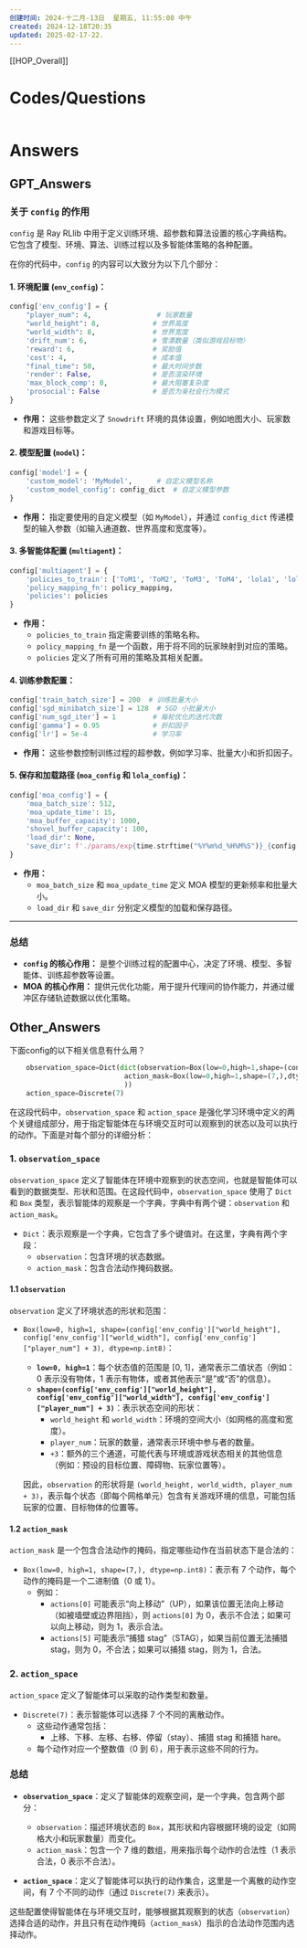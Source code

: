 ```yaml
---
创建时间: 2024-十二月-13日  星期五, 11:55:08 中午
created: 2024-12-18T20:35
updated: 2025-02-17-22.
---
```

[[HOP_Overall]]



# Codes/Questions

```python

```


# Answers

## GPT_Answers
### **关于 `config` 的作用**
`config` 是 Ray RLlib 中用于定义训练环境、超参数和算法设置的核心字典结构。它包含了模型、环境、算法、训练过程以及多智能体策略的各种配置。

在你的代码中，`config` 的内容可以大致分为以下几个部分：

#### 1. **环境配置 (`env_config`)：**
   ```python
   config['env_config'] = {
       "player_num": 4,                # 玩家数量
       "world_height": 8,             # 世界高度
       "world_width": 8,              # 世界宽度
       'drift_num': 6,                # 雪漂数量（类似游戏目标物）
       'reward': 6,                   # 奖励值
       'cost': 4,                     # 成本值
       "final_time": 50,              # 最大时间步数
       'render': False,               # 是否渲染环境
       'max_block_comp': 0,           # 最大阻塞复杂度
       'prosocial': False             # 是否为亲社会行为模式
   }
   ```
   - **作用：** 这些参数定义了 `Snowdrift` 环境的具体设置，例如地图大小、玩家数和游戏目标等。

#### 2. **模型配置 (`model`)：**
   ```python
   config['model'] = {
       'custom_model': 'MyModel',      # 自定义模型名称
       'custom_model_config': config_dict  # 自定义模型参数
   }
   ```
   - **作用：** 指定要使用的自定义模型（如 `MyModel`），并通过 `config_dict` 传递模型的输入参数（如输入通道数、世界高度和宽度等）。

#### 3. **多智能体配置 (`multiagent`)：**
   ```python
   config['multiagent'] = {
       'policies_to_train': ['ToM1', 'ToM2', 'ToM3', 'ToM4', 'lola1', 'lola2', 'lola3', 'lola4'],
       'policy_mapping_fn': policy_mapping,
       'policies': policies
   }
   ```
   - **作用：**
     - `policies_to_train` 指定需要训练的策略名称。
     - `policy_mapping_fn` 是一个函数，用于将不同的玩家映射到对应的策略。
     - `policies` 定义了所有可用的策略及其相关配置。

#### 4. **训练参数配置：**
   ```python
   config['train_batch_size'] = 200  # 训练批量大小
   config['sgd_minibatch_size'] = 128  # SGD 小批量大小
   config['num_sgd_iter'] = 1         # 每轮优化的迭代次数
   config['gamma'] = 0.95             # 折扣因子
   config['lr'] = 5e-4                # 学习率
   ```
   - **作用：** 这些参数控制训练过程的超参数，例如学习率、批量大小和折扣因子。

#### 5. **保存和加载路径 (`moa_config` 和 `lola_config`)：**
   ```python
   config['moa_config'] = {
       'moa_batch_size': 512,
       'moa_update_time': 15,
       'moa_buffer_capacity': 1000,
       'shovel_buffer_capacity': 100,
       'load_dir': None,
       'save_dir': f'./params/exp{time.strftime("%Y%m%d_%H%M%S")}_{config["env_config"]["player_num"]}p'
   }
   ```
   - **作用：**
     - `moa_batch_size` 和 `moa_update_time` 定义 MOA 模型的更新频率和批量大小。
     - `load_dir` 和 `save_dir` 分别定义模型的加载和保存路径。


---

### **总结**
- **`config` 的核心作用：** 是整个训练过程的配置中心，决定了环境、模型、多智能体、训练超参数等设置。
- **MOA 的核心作用：** 提供元优化功能，用于提升代理间的协作能力，并通过缓冲区存储轨迹数据以优化策略。

## Other_Answers
下面config的以下相关信息有什么用？
```python
    observation_space=Dict(dict(observation=Box(low=0,high=1,shape=(config['env_config']["world_height"],config['env_config']["world_width"],config['env_config']["player_num"]+3),dtype=np.int8),
                            action_mask=Box(low=0,high=1,shape=(7,),dtype=np.int8), #{UP,DOWN,LEFT,RIGHT,STAY,STAG,HARE}
                            ))
    action_space=Discrete(7)
```

在这段代码中，`observation_space` 和 `action_space` 是强化学习环境中定义的两个关键组成部分，用于指定智能体在与环境交互时可以观察到的状态以及可以执行的动作。下面是对每个部分的详细分析：

### 1. **`observation_space`**
`observation_space` 定义了智能体在环境中观察到的状态空间，也就是智能体可以看到的数据类型、形状和范围。在这段代码中，`observation_space` 使用了 `Dict` 和 `Box` 类型，表示智能体的观察是一个字典，字典中有两个键：`observation` 和 `action_mask`。

- `Dict`：表示观察是一个字典，它包含了多个键值对。在这里，字典有两个字段：
  - `observation`：包含环境的状态数据。
  - `action_mask`：包含合法动作掩码数据。

#### 1.1 **`observation`**
`observation` 定义了环境状态的形状和范围：
- `Box(low=0, high=1, shape=(config['env_config']["world_height"], config['env_config']["world_width"], config['env_config']["player_num"] + 3), dtype=np.int8)`：
  - **`low=0, high=1`**：每个状态值的范围是 [0, 1]，通常表示二值状态（例如：0 表示没有物体，1 表示有物体，或者其他表示“是”或“否”的信息）。
  - **`shape=(config['env_config']["world_height"], config['env_config']["world_width"], config['env_config']["player_num"] + 3)`**：表示状态空间的形状：
    - `world_height` 和 `world_width`：环境的空间大小（如网格的高度和宽度）。
    - `player_num`：玩家的数量，通常表示环境中参与者的数量。
    - `+3`：额外的三个通道，可能代表与环境或游戏状态相关的其他信息（例如：预设的目标位置、障碍物、玩家位置等）。
  
  因此，`observation` 的形状将是 `(world_height, world_width, player_num + 3)`，表示每个状态（即每个网格单元）包含有关游戏环境的信息，可能包括玩家的位置、目标物体的位置等。

#### 1.2 **`action_mask`**
`action_mask` 是一个包含合法动作的掩码，指定哪些动作在当前状态下是合法的：
- `Box(low=0, high=1, shape=(7,), dtype=np.int8)`：表示有 7 个动作，每个动作的掩码是一个二进制值（0 或 1）。
  - 例如：
    - `actions[0]` 可能表示“向上移动”（UP），如果该位置无法向上移动（如被墙壁或边界阻挡），则 `actions[0]` 为 0，表示不合法；如果可以向上移动，则为 1，表示合法。
    - `actions[5]` 可能表示“捕猎 stag”（STAG），如果当前位置无法捕猎 stag，则为 0，不合法；如果可以捕猎 stag，则为 1，合法。

### 2. **`action_space`**
`action_space` 定义了智能体可以采取的动作类型和数量。
- `Discrete(7)`：表示智能体可以选择 7 个不同的离散动作。
  - 这些动作通常包括：
    - 上移、下移、左移、右移、停留（stay）、捕猎 stag 和捕猎 hare。
  - 每个动作对应一个整数值（0 到 6），用于表示这些不同的行为。

### 总结
- **`observation_space`**：定义了智能体的观察空间，是一个字典，包含两个部分：
  - `observation`：描述环境状态的 `Box`，其形状和内容根据环境的设定（如网格大小和玩家数量）而变化。
  - `action_mask`：包含一个 7 维的数组，用来指示每个动作的合法性（1 表示合法，0 表示不合法）。
  
- **`action_space`**：定义了智能体可以执行的动作集合，这里是一个离散的动作空间，有 7 个不同的动作（通过 `Discrete(7)` 来表示）。

这些配置使得智能体在与环境交互时，能够根据其观察到的状态（`observation`）选择合适的动作，并且只有在动作掩码（`action_mask`）指示的合法动作范围内选择动作。